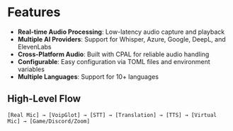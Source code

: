 # Features

- **Real-time Audio Processing**: Low-latency audio capture and playback
- **Multiple AI Providers**: Support for Whisper, Azure, Google, DeepL, and ElevenLabs
- **Cross-Platform Audio**: Built with CPAL for reliable audio handling
- **Configurable**: Easy configuration via TOML files and environment variables
- **Multiple Languages**: Support for 10+ languages

## High-Level Flow

```
[Real Mic] → [VoipGlot] → [STT] → [Translation] → [TTS] → [Virtual Mic] → [Game/Discord/Zoom]
``` 